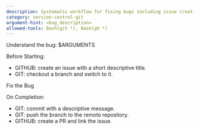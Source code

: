 ```yaml
---
description: Systematic workflow for fixing bugs including issue creation, branch management, and PR submission
category: version-control-git
argument-hint: <bug_description>
allowed-tools: Bash(git *), Bash(gh *)
---
```


Understand the bug: $ARGUMENTS

Before Starting:
- GITHUB: create an issue with a short descriptive title.
- GIT: checkout a branch and switch to it.

Fix the Bug

On Completion:
- GIT: commit with a descriptive message.
- GIT: push the branch to the remote repository.
- GITHUB: create a PR and link the issue.